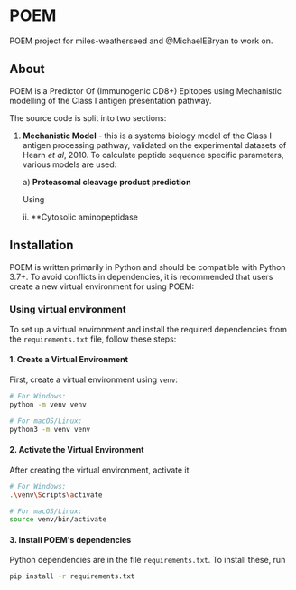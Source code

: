 # POEM
POEM project for miles-weatherseed and @MichaelEBryan to work on.

## About

POEM is a Predictor Of (Immunogenic CD8+) Epitopes using Mechanistic modelling of the Class I antigen presentation pathway.

The source code is split into two sections:

1) **Mechanistic Model** - this is a systems biology model of the Class I antigen processing pathway, validated on the experimental datasets of Hearn *et al*, 2010. To calculate peptide sequence specific parameters, various models are used:

    a)  **Proteasomal cleavage product prediction**
    
    Using 

    ii. **Cytosolic aminopeptidase 

## Installation

POEM is written primarily in Python and should be compatible with Python 3.7+. To avoid conflicts in dependencies, it is recommended that users create a new virtual environment for using POEM:

### Using virtual environment

To set up a virtual environment and install the required dependencies from the `requirements.txt` file, follow these steps:

#### 1. Create a Virtual Environment

First, create a virtual environment using `venv`:

```bash
# For Windows:
python -m venv venv

# For macOS/Linux:
python3 -m venv venv
```
#### 2. Activate the Virtual Environment

After creating the virtual environment, activate it

```bash
# For Windows:
.\venv\Scripts\activate

# For macOS/Linux:
source venv/bin/activate
```

#### 3. Install POEM's dependencies

Python dependencies are in the file `requirements.txt`. To install these, run

```bash
pip install -r requirements.txt
```
